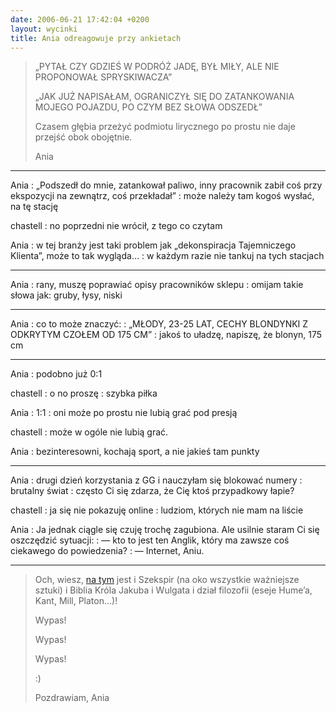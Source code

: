 ```yaml
---
date: 2006-06-21 17:42:04 +0200
layout: wycinki
title: Ania odreagowuje przy ankietach
---
```


> „PYTAŁ CZY GDZIEŚ W PODRÓŻ JADĘ, BYŁ MIŁY, ALE NIE PROPONOWAŁ SPRYSKIWACZA”
>
> „JAK JUŻ NAPISAŁAM, OGRANICZYŁ SIĘ DO ZATANKOWANIA MOJEGO POJAZDU, PO CZYM BEZ SŁOWA ODSZEDŁ”
>
> Czasem głębia przeżyć podmiotu lirycznego po prostu nie daje przejść obok obojętnie.
>
> Ania

---

Ania
: „Podszedł do mnie, zatankował paliwo, inny pracownik zabił coś przy ekspozycji na zewnątrz, coś przekładał”
: może należy tam kogoś wysłać, na tę stację

chastell
: no poprzedni nie wrócił, z tego co czytam

Ania
: w tej branży jest taki problem jak „dekonspiracja Tajemniczego Klienta”, może to tak wygląda…
: w każdym razie nie tankuj na tych stacjach

---

Ania
: rany, muszę poprawiać opisy pracowników sklepu
: omijam takie słowa jak: gruby, łysy, niski

---

Ania
: co to może znaczyć:
: „MŁODY, 23-25 LAT, CECHY BLONDYNKI Z ODKRYTYM CZOŁEM OD 175 CM”
: jakoś to uładzę, napiszę, że blonyn, 175 cm

---

Ania
: podobno już 0:1

chastell
: o no proszę
: szybka piłka

Ania
: 1:1
: oni może po prostu nie lubią grać pod presją

chastell
: może w ogóle nie lubią grać.

Ania
: bezinteresowni, kochają sport, a nie jakieś tam punkty

---

Ania
: drugi dzień korzystania z GG i nauczyłam się blokować numery
: brutalny świat
: często Ci się zdarza, że Cię ktoś przypadkowy łapie?

chastell
: ja się nie pokazuję online
: ludziom, których nie mam na liście

Ania
: Ja jednak ciągle się czuję trochę zagubiona. Ale usilnie staram Ci się oszczędzić sytuacji:
: — kto to jest ten Anglik, który ma zawsze coś ciekawego do powiedzenia?
: — Internet, Aniu.

---

> Och, wiesz, [na tym](http://sacred-texts.com/ 'The Internet Sacred Text Archive') jest i Szekspir (na oko wszystkie ważniejsze sztuki) i Biblia Króla Jakuba i Wulgata i dział filozofii (eseje Hume’a, Kant, Mill, Platon…)!
>
> Wypas!
>
> Wypas!
>
> Wypas!
>
> :)
>
> Pozdrawiam, Ania
